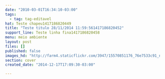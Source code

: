 ```yaml
---
date: "2010-03-01T16:34:10-03:00"
tags:
  - tag: tag-editavel
hat: Teste chapeu1417186820449
title: "Teste titulo 28/11/2014 11:59:561417186820452"
support_line: Teste linha fina1417186820458
menu: meio ambiente
layout: post
files: []
published: false
images_hd: "http://farm4.staticflickr.com/3947/15570851176_76e7533c91_n.jpg"
section: cover
created_date: "2014-12-17T17:09:30-03:00"

---
```

